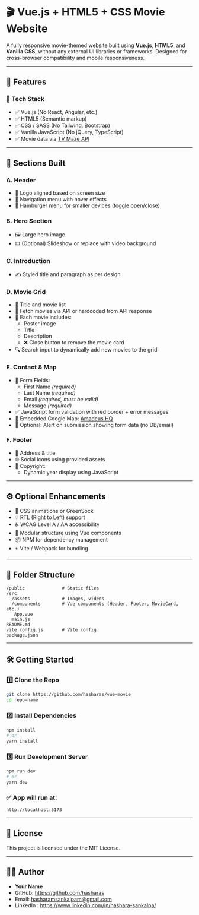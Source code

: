 # 🎬 Vue.js + HTML5 + CSS Movie Website

A fully responsive movie-themed website built using **Vue.js**, **HTML5**, and **Vanilla CSS**, without any external UI libraries or frameworks. Designed for cross-browser compatibility and mobile responsiveness.

---

## 📌 Features

### 🧱 Tech Stack

- ✅ Vue.js (No React, Angular, etc.)
- ✅ HTML5 (Semantic markup)
- ✅ CSS / SASS (No Tailwind, Bootstrap)
- ✅ Vanilla JavaScript (No jQuery, TypeScript)
- ✅ Movie data via [TV Maze API](https://www.tvmaze.com/api)

---

## 🚧 Sections Built

### A. Header

- 📌 Logo aligned based on screen size
- 📌 Navigation menu with hover effects
- 📌 Hamburger menu for smaller devices (toggle open/close)

### B. Hero Section

- 🖼️ Large hero image
- 🎞️ (Optional) Slideshow or replace with video background

### C. Introduction

- ✍️ Styled title and paragraph as per design

### D. Movie Grid

- 🔹 Title and movie list
- 🔹 Fetch movies via API or hardcoded from API response
- 🔹 Each movie includes:
  - Poster image
  - Title
  - Description
  - ❌ Close button to remove the movie card
- 🔍 Search input to dynamically add new movies to the grid

### E. Contact & Map

- 📄 Form Fields:
  - First Name *(required)*
  - Last Name *(required)*
  - Email *(required, must be valid)*
  - Message *(required)*
- ✅ JavaScript form validation with red border + error messages
- 📍 Embedded Google Map: [Amadeus HQ](https://goo.gl/maps/5sW9xsCNvByPnxXE9)
- 💬 Optional: Alert on submission showing form data (no DB/email)

### F. Footer

- 🏢 Address & title
- 🌐 Social icons using provided assets
- 📅 Copyright:
  - Dynamic year display using JavaScript

---

## ⚙️ Optional Enhancements

- 🎨 CSS animations or GreenSock
- 💡 RTL (Right to Left) support
- ♿ WCAG Level A / AA accessibility
- 🔧 Modular structure using Vue components
- 📦 NPM for dependency management
- ⚡ Vite / Webpack for bundling

---

## 📁 Folder Structure

```
/public              # Static files
/src
  /assets            # Images, videos
  /components        # Vue components (Header, Footer, MovieCard, etc.)
   App.vue
  main.js
README.md
vite.config.js       # Vite config
package.json
```

---

## 🛠️ Getting Started

### 1️⃣ Clone the Repo

```bash
git clone https://github.com/hasharas/vue-movie
cd repo-name
```

### 2️⃣ Install Dependencies

```bash
npm install
# or
yarn install
```

### 3️⃣ Run Development Server

```bash
npm run dev
# or
yarn dev
```

### ✅ App will run at:

```
http://localhost:5173
```

---

## 📜 License

This project is licensed under the MIT License.

---

## 👨‍💻 Author

- **Your Name**
- GitHub: https://github.com/hasharas
- Email: hasharamsankalpam@gmail.com
- LinkedIn : https://www.linkedin.com/in/hashara-sankalpa/

